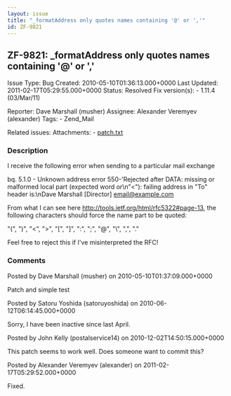 ```yaml
---
layout: issue
title: "_formatAddress only quotes names containing '@' or ','"
id: ZF-9821
---
```


ZF-9821: \_formatAddress only quotes names containing '@' or ','
----------------------------------------------------------------

 Issue Type: Bug Created: 2010-05-10T01:36:13.000+0000 Last Updated: 2011-02-17T05:29:55.000+0000 Status: Resolved Fix version(s): - 1.11.4 (03/Mar/11)
 
 Reporter:  Dave Marshall (musher)  Assignee:  Alexander Veremyev (alexander)  Tags: - Zend\_Mail
 
 Related issues: 
 Attachments: - [patch.txt](/issues/secure/attachment/13060/patch.txt)
 
### Description

I receive the following error when sending to a particular mail exchange

bq. 5.1.0 - Unknown address error 550-'Rejected after DATA: missing or malformed local part (expected word or\\n"<"): failing address in "To" header is:\\nDave Marshall [Director] [email@example.com](mailto:email@example.com)

From what I can see here <http://tools.ietf.org/html/rfc5322#page-13>, the following characters should force the name part to be quoted:

"(", ")", "<", ">", "[", "]", ":", ";", "@", "\\", ",", "."

Feel free to reject this if I've misinterpreted the RFC!

 

 

### Comments

Posted by Dave Marshall (musher) on 2010-05-10T01:37:09.000+0000

Patch and simple test

 

 

Posted by Satoru Yoshida (satoruyoshida) on 2010-06-12T06:14:45.000+0000

Sorry, I have been inactive since last April.

 

 

Posted by John Kelly (postalservice14) on 2010-12-02T14:50:15.000+0000

This patch seems to work well. Does someone want to commit this?

 

 

Posted by Alexander Veremyev (alexander) on 2011-02-17T05:29:52.000+0000

Fixed.

 

 